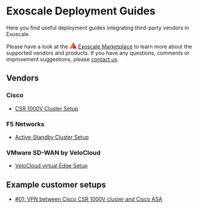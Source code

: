 # Exoscale Deployment Guides

Here you find useful deployment guides integrating third-party vendors in Exoscale. 

Please have a look at the ![Exoscale](img/mark_small.png) [Exoscale Marketplace](https://exoscale.com/marketplace) to learn more about the supported vendors and products. If you have any questions, comments or improvement suggestions, please [contact us](mailto:info@a1.digital).

## Vendors

### Cisco

* [CSR 1000V Cluster Setup](cisco-csr-cluster/README.md)

### F5 Networks

* [Active-Standby Cluster Setup](f5-cluster/README.md)

### VMware SD-WAN by VeloCloud

* [VeloCloud virtual Edge Setup](velocloud-virtual-edge/README.md)

## Example customer setups

* [#01: VPN between Cisco CSR 1000V cluster and Cisco ASA](ecs-01/README.md)